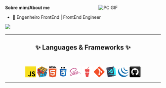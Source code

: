 [<img align="right" alt="PC GIF" src="https://media4.giphy.com/media/v1.Y2lkPTc5MGI3NjExdXJxa3hhbGI3b2VqZXE5amVwam92NjE0cm5yZWMzeDN6dGZwcGR3bSZlcD12MV9pbnRlcm5hbF9naWZfYnlfaWQmY3Q9Zw/f3iwJFOVOwuy7K6FFw/giphy.webp" width = "40%" />](https://media4.giphy.com/media/v1.Y2lkPTc5MGI3NjExaDE3YnppdnV6cmlxbDFwZGU0MmlubGFrYmoydDZrcm50bTZwMzA0OCZlcD12MV9pbnRlcm5hbF9naWZfYnlfaWQmY3Q9Zw/qgQUggAC3Pfv687qPC/giphy.webp)

**Sobre mim/About me**

- 💼 Engenheiro FrontEnd | FrontEnd Engineer

 <img  src = "https://github-readme-stats.vercel.app/api?username=srguioliveira&theme=darcula&show_icons=true" />

 <hr>
<h2 align="center">✨ Languages & Frameworks ✨</h2>
<br>
<p align="center">
  <code><img title="Javascript" height="35" src="images/javascript.svg"></code>
  <code><img title="Problem Solving" height="35" src="images/problemSolving.png"></code>
  <code><img title="HTML5" height="35" src="images/html5.svg"></code>
  <code><img title="CSS" height="35" src="images/css.svg"></code>
  <code><img title="SASS" height="35" src="images/sass.svg"></code>
  <code><img title="Gulp" height="35" src="images/gulp.svg"></code>
  <code><img title="Git" height="35" src="images/git-original.svg"></code>
  <code><img title="Visual Studio Code" height="35" src="images/vscode.png"></code>
  <code><img title="JQuery" height="35" src="images/jquery-original.svg"></code>
  <code><img title="GitHub" height="35" src="images/github.svg"></code>
</p>
<hr>

<!--
**SrGuiOliveira/srguioliveira** is a ✨ _special_ ✨ repository because its `README.md` (this file) appears on your GitHub profile.

Here are some ideas to get you started:

- 🔭 I’m currently working on ...
- 🌱 I’m currently learning ...
- 👯 I’m looking to collaborate on ...
- 🤔 I’m looking for help with ...
- 💬 Ask me about ...
- 📫 How to reach me: ...
- 😄 Pronouns: ...
- ⚡ Fun fact: ...
-->
